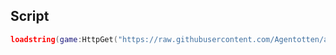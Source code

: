 ## Script
```Lua
loadstring(game:HttpGet("https://raw.githubusercontent.com/Agentotten/agenthub/master/source.lua",true))()
```